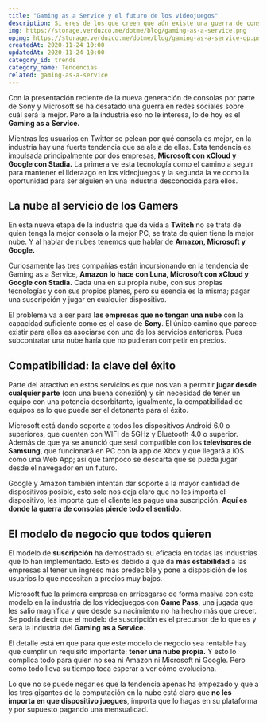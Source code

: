 ```yaml
---
title: "Gaming as a Service y el futuro de los videojuegos"
description: Si eres de los que creen que aún existe una guerra de consolas deberías reflexionar sobre el Gaming as a Service.
img: https://storage.verduzco.me/dotme/blog/gaming-as-a-service.png
opimg: https://storage.verduzco.me/dotme/blog/gaming-as-a-service-op.png
createdAt: 2020-11-24 10:00
updatedAt: 2020-11-24 10:00
category_id: trends
category_name: Tendencias
related: gaming-as-a-service
---
```


Con la presentación reciente de la nueva generación de consolas por parte de Sony y Microsoft se ha desatado una guerra en redes sociales sobre cuál será la mejor. Pero a la industria eso no le interesa, lo de hoy es el **Gaming as a Service.** 

Mientras los usuarios en Twitter se pelean por qué consola es mejor, en la industria hay una fuerte tendencia que se aleja de ellas. Esta tendencia es impulsada principalmente por dos empresas, **Microsoft con xCloud y Google con Stadia.** La primera ve esta tecnología como el camino a seguir para mantener el liderazgo en los videojuegos y la segunda la ve como la oportunidad para ser alguien en una industria desconocida para ellos. 

## La nube al servicio de los Gamers 

En esta nueva etapa de la industria que da vida a **Twitch** no se trata de quien tenga la mejor consola o la mejor PC, se trata de quien tiene la mejor nube. Y al hablar de nubes tenemos que hablar de **Amazon, Microsoft y Google.** 

Curiosamente las tres compañías están incursionando en la tendencia de Gaming as a Service, **Amazon lo hace con Luna, Microsoft con xCloud y Google con Stadia.** Cada una en su propia nube, con sus propias tecnologías y con sus propios planes, pero su esencia es la misma; pagar una suscripción y jugar en cualquier dispositivo. 

El problema va a ser para **las empresas que no tengan una nube** con la capacidad suficiente como es el caso de **Sony**. El único camino que parece existir para ellos es asociarse con uno de los servicios anteriores. Pues subcontratar una nube haría que no pudieran competir en precios. 

## Compatibilidad: la clave del éxito 

Parte del atractivo en estos servicios es que nos van a permitir **jugar desde cualquier parte** (con una buena conexión) y sin necesidad de tener un equipo con una potencia desorbitante, igualmente, la compatibilidad de equipos es lo que puede ser el detonante para el éxito. 

Microsoft está dando soporte a todos los dispositivos Android 6.0 o superiores, que cuenten con WIFI de 5GHz y Bluetooth 4.0 o superior. Además de que ya se anunció que será compatible con los **televisores de Samsung**, que funcionará en PC con la app de Xbox y que llegará a iOS como una Web App; así que tampoco se descarta que se pueda jugar desde el navegador en un futuro. 

Google y Amazon también intentan dar soporte a la mayor cantidad de dispositivos posible, esto solo nos deja claro que no les importa el dispositivo, les importa que el cliente les pague una suscripción. **Aquí es donde la guerra de consolas pierde todo el sentido.** 

## El modelo de negocio que todos quieren 

El modelo de **suscripción** ha demostrado su eficacia en todas las industrias que lo han implementado. Esto es debido a que da **más estabilidad** a las empresas al tener un ingreso más predecible y pone a disposición de los usuarios lo que necesitan a precios muy bajos. 

Microsoft fue la primera empresa en arriesgarse de forma masiva con este modelo en la industria de los videojuegos con **Game Pass**, una jugada que les salió magnífica y que desde su nacimiento no ha hecho más que crecer. Se podría decir que el modelo de suscripción es el precursor de lo que es y será la industria del **Gaming as a Service.** 

El detalle está en que para que este modelo de negocio sea rentable hay que cumplir un requisito importante: **tener una nube propia.** Y esto lo complica todo para quien no sea ni Amazon ni Microsoft ni Google. Pero como todo lleva su tiempo toca esperar a ver cómo evoluciona. 

Lo que no se puede negar es que la tendencia apenas ha empezado y que a los tres gigantes de la computación en la nube está claro que **no les importa en que dispositivo juegues**, importa que lo hagas en su plataforma y por supuesto pagando una mensualidad.
